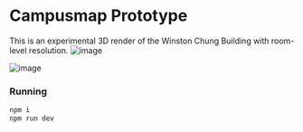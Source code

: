 # Campusmap Prototype

This is an experimental 3D render of the Winston Chung Building with room-level resolution.
![image](https://github.com/NovaSagittarii/campusmap/assets/30457912/7960d456-f7d6-4bd9-81d5-62adc9fdeacf)

![image](https://github.com/NovaSagittarii/campusmap/assets/30457912/68b8bba8-308c-4d4d-8247-a1690a91c177)

### Running
```sh
npm i
npm run dev
```

